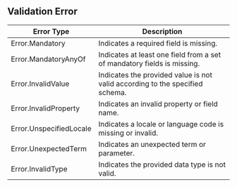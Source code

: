 ## Validation Error

| Error Type             | Description                           |
| ---------------------- | ------------------------------------- |
| Error.Mandatory        | Indicates a required field is missing. |
| Error.MandatoryAnyOf   | Indicates at least one field from a set of mandatory fields is missing. |
| Error.InvalidValue     | Indicates the provided value is not valid according to the specified <br/> schema.  |
| Error.InvalidProperty  | Indicates an invalid property or field name. |
| Error.UnspecifiedLocale| Indicates a locale or language code is missing or invalid. |
| Error.UnexpectedTerm   | Indicates an unexpected term or parameter. |
| Error.InvalidType      | Indicates the provided data type is not valid. |
